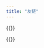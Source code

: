 ```yaml
---
title: "友链"
---
```


{{<friend name="Appletea's Blog" url="https://appletea233.github.io/myblog_hogo" logo="https://appletea233.github.io/myblog_hogo/img/Q.jpg" word="一个记录学习、生活的博客">}}

{{<friend name="Appletea's Blog" url="https://appletea233.github.io/myblog_hogo" logo="https://appletea233.github.io/myblog_hogo/img/Q.jpg" word="一个记录学习、生活的博客">}}